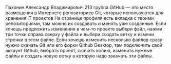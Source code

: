 Пахонин Александр Владимирович 213 группа 
GitHub — это место размещения в Интернете репозиториев Git, которые используются для хранения IT проектов
На странице профиля есть вкладка с твоими репозиториями, там можно их создавать и менять уже созданные.
Если хочешь предложить изменения в чем-то проекте выбери файл, нажми три точки справа сверху у файла и выбери создать ветку и измени строчки в этом файле.
Если хочешь изменить несколько файлов сразу нужно скачать Git или его форки Github Desktop, там подключить свой аккаунт Github, выбрать проект, скачать копию, изменить нужные файлы и создать новую ветку в которую надо закачать эти файлы.
